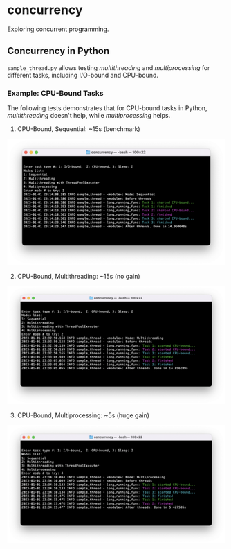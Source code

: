 # concurrency
Exploring concurrent programming.

## Concurrency in Python

`sample_thread.py` allows testing _multithreading_ and _multiprocessing_ for different tasks, including I/O-bound and CPU-bound. 

### Example: CPU-Bound Tasks

The following tests demonstrates that for CPU-bound tasks in Python, _multithreading_ doesn't help, while  _multiprocessing_ helps. 

1. CPU-Bound, Sequential: ~15s (benchmark)

![CPU-bound, Sequential](cpu-sequential.png)

2. CPU-Bound, Multithreading: ~15s (no gain) 

![CPU-bound, Multithreading](cpu-multithreading.png)

3. CPU-Bound, Multiprocessing: ~5s (huge gain) 

![CPU-bound, Multiprocessing](cpu-multiprocessing.png)
